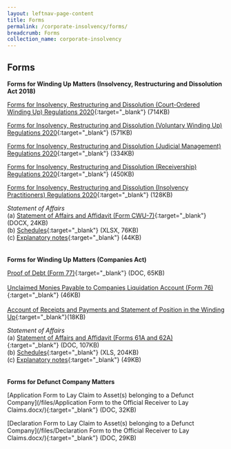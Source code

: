 ```yaml
---
layout: leftnav-page-content
title: Forms
permalink: /corporate-insolvency/forms/
breadcrumb: Forms
collection_name: corporate-insolvency
---
```


Forms
---

**Forms for Winding Up Matters (Insolvency, Restructuring and Dissolution Act 2018)**

[Forms for Insolvency, Restructuring and Dissolution (Court-Ordered Winding Up) Regulations 2020](/files/Forms%20-%20IRD%20(Court-Ordered%20Winding%20Up)%20Reg%202020.pdf/){:target="_blank"} (714KB)<br>

[Forms for Insolvency, Restructuring and Dissolution (Voluntary Winding Up) Regulations 2020](/files/Forms%20-%20IRD%20(Voluntary%20Winding%20Up)%20Reg%202020.pdf/){:target="_blank"} (571KB)<br>

[Forms for Insolvency, Restructuring and Dissolution (Judicial Management) Regulations 2020](/files/Forms%20-%20IRD%20(Judicial%20Management)%20Reg%202020.pdf/){:target="_blank"} (334KB)<br>

[Forms for Insolvency, Restructuring and Dissolution (Receivership) Regulations 2020](/files/Forms%20-%20IRD%20(Receivership)%20Regs%202020.pdf/){:target="_blank"} (450KB)<br>

[Forms for Insolvency, Restructuring and Dissolution (Insolvency Practitioners) Regulations 2020](/files/Forms%20-%20IRD%20(IP)%20Regs%202020.pdf/){:target="_blank"} (128KB)<br>

*Statement of Affairs*<br>
(a) [Statement of Affairs and Affidavit (Form CWU-7)](/files/CWU-7%20Statement%20of%20Affairs%20summary_affidavit.docx/){:target="_blank"} (DOCX, 24KB)<br>
(b) [Schedules](/files/CWU-7%20SA%20schedules.xlsx/){:target="_blank"} (XLSX, 76KB)<br>
(c) [Explanatory notes](/files/CWU-7%20SA%20explanatory%20notes.pdf/){:target="_blank"} (44KB)<br>
<br>
<br>
**Forms for Winding Up Matters (Companies Act)**

[Proof of Debt (Form 77)](/files/linkclick1664.doc/){:target="_blank"} (DOC, 65KB)<br>
<br>
[Unclaimed Monies Payable to Companies Liquidation Account (Form 76)](/files/UnclaimedMoniespayabletoCompaniesLiquidationAccountForm76.pdf/){:target="_blank"} (46KB)<br>
<br>
[Account of Receipts and Payments and Statement of Position in the Winding Up](/files/Acountofreceipts&payments.pdf/){:target="_blank"}(18KB)<br>

*Statement of Affairs*<br>
(a) [Statement of Affairs and Affidavit (Forms 61A and 62A)](/files/linkclickfbe0.doc/){:target="_blank"} (DOC, 107KB)<br>
(b) [Schedules](/files/Schedule_A_L.xls/){:target="_blank"} (XLS, 204KB)<br>
(c) [Explanatory notes](/files/linkclick99f4.pdf/){:target="_blank"} (49KB)<br>
<br>
<br>
**Forms for Defunct Company Matters**

[Application Form to Lay Claim to Asset(s) belonging to a Defunct Company](/files/Application Form to the Official Receiver to Lay Claims.docx/){:target="_blank"} (DOC, 32KB) <br>

[Declaration Form to Lay Claim to Asset(s) belonging to a Defunct Company](/files/Declaration Form to the Official Receiver to Lay Claims.docx/){:target="_blank"} (DOC, 29KB)<br>
